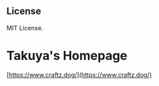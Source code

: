 ## License

MIT License.

# Takuya's Homepage

[https://www.craftz.dog/](https://www.craftz.dog/)


